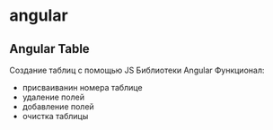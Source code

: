# angular

## Angular Table

Создание таблиц с помощью JS Библиотеки Angular
Функционал:
- присваиванин номера таблице
- удаление полей
- добавление полей
- очистка таблицы

